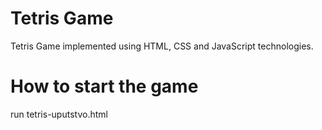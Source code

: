 # Tetris Game

Tetris Game implemented using HTML, CSS and JavaScript technologies. 

# How to start the game
run tetris-uputstvo.html
